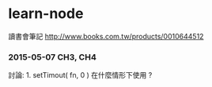 # learn-node
讀書會筆記  http://www.books.com.tw/products/0010644512



### 2015-05-07  CH3, CH4
  討論: 1. setTimout( fn, 0 ) 在什麼情形下使用 ?
